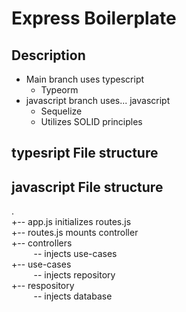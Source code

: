 # Express Boilerplate

## Description
- Main branch uses typescript
  - Typeorm
- javascript branch uses... javascript
  - Sequelize
  - Utilizes SOLID principles

## typesript File structure

## javascript File structure
. \
+-- app.js initializes routes.js \
+-- routes.js mounts controller \
+-- controllers \
&nbsp;&nbsp;&nbsp;&nbsp;&nbsp;&nbsp;&nbsp;&nbsp;&nbsp;-- injects use-cases \
+-- use-cases \
&nbsp;&nbsp;&nbsp;&nbsp;&nbsp;&nbsp;&nbsp;&nbsp;&nbsp;-- injects repository \
+-- respository \
&nbsp;&nbsp;&nbsp;&nbsp;&nbsp;&nbsp;&nbsp;&nbsp;&nbsp;-- injects database